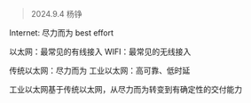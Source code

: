 > 2024.9.4 杨铮

Internet: 尽力而为 best effort

以太网：最常见的有线接入
WIFI：最常见的无线接入

传统以太网：尽力而为
工业以太网：高可靠、低时延

工业以太网基于传统以太网，从尽力而为转变到有确定性的交付能力

